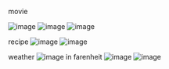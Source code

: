 movie

![image](https://github.com/user-attachments/assets/f2e01545-e0a5-4be1-8e69-5bd532ab4fa0)
![image](https://github.com/user-attachments/assets/80a8876c-bee0-4640-af6f-6ff0ea98a7b2)
![image](https://github.com/user-attachments/assets/6692d422-d9e7-4e6c-97c6-86fe7cef627d)

recipe
![image](https://github.com/user-attachments/assets/9f0bec1b-a70f-49dc-bb2b-b5f4d7c17779)
![image](https://github.com/user-attachments/assets/32b1ee23-daa6-41b1-8d68-e5cc312c3ed9)


weather
![image](https://github.com/user-attachments/assets/1c1b5fa5-d8b1-4a08-af1b-d470ad4a8048)
in farenheit
![image](https://github.com/user-attachments/assets/9ba79883-1693-4b55-b914-2fc44c7ffa7d)
![image](https://github.com/user-attachments/assets/42259c62-76d9-4e87-a3a0-5fed5c899be2)

